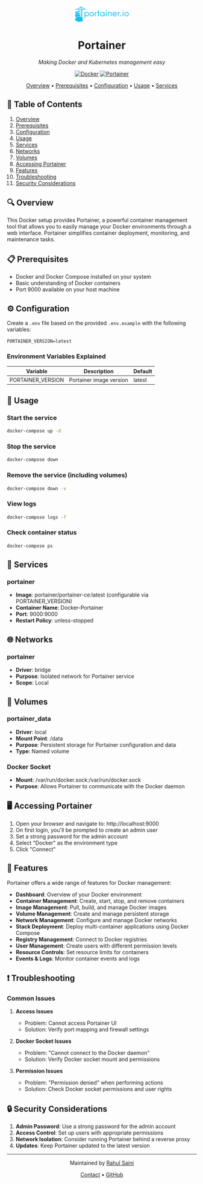 <div align="center">
  <img src="https://raw.githubusercontent.com/portainer/portainer/develop/app/assets/images/logo_alt.svg" alt="Portainer" width="150" />
  <h1><b>Portainer</b></h1>
  <p><i>Making Docker and Kubernetes management easy</i></p>
  
  [![Docker][docker-shield]][docker-url]
  [![Portainer][portainer-shield]][portainer-url]
  
  <p align="center">
    <a href="#overview">Overview</a> •
    <a href="#prerequisites">Prerequisites</a> •
    <a href="#configuration">Configuration</a> •
    <a href="#usage">Usage</a> •
    <a href="#services">Services</a>
  </p>
</div>

## 📑 Table of Contents
1. [Overview](#overview)
2. [Prerequisites](#prerequisites)
3. [Configuration](#configuration)
4. [Usage](#usage)
5. [Services](#services)
6. [Networks](#networks)
7. [Volumes](#volumes)
8. [Accessing Portainer](#accessing-portainer)
9. [Features](#features)
10. [Troubleshooting](#troubleshooting)
11. [Security Considerations](#security-considerations)

## 🔍 Overview
This Docker setup provides Portainer, a powerful container management tool that allows you to easily manage your Docker environments through a web interface. Portainer simplifies container deployment, monitoring, and maintenance tasks.

## 📋 Prerequisites
- Docker and Docker Compose installed on your system
- Basic understanding of Docker containers
- Port 9000 available on your host machine

## ⚙️ Configuration
Create a `.env` file based on the provided `.env.example` with the following variables:

```
PORTAINER_VERSION=latest
```

### Environment Variables Explained

| Variable | Description | Default |
|----------|-------------|---------|
| PORTAINER_VERSION | Portainer image version | latest |

## 🚀 Usage

### Start the service
```bash
docker-compose up -d
```

### Stop the service
```bash
docker-compose down
```

### Remove the service (including volumes)
```bash
docker-compose down -v
```

### View logs
```bash
docker-compose logs -f
```

### Check container status
```bash
docker-compose ps
```

## 🔧 Services

### portainer
- **Image**: portainer/portainer-ce:latest (configurable via PORTAINER_VERSION)
- **Container Name**: Docker-Portainer
- **Port**: 9000:9000
- **Restart Policy**: unless-stopped

## 🌐 Networks

### portainer
- **Driver**: bridge
- **Purpose**: Isolated network for Portainer service
- **Scope**: Local

## 💾 Volumes

### portainer_data
- **Driver**: local
- **Mount Point**: /data
- **Purpose**: Persistent storage for Portainer configuration and data
- **Type**: Named volume

### Docker Socket
- **Mount**: /var/run/docker.sock:/var/run/docker.sock
- **Purpose**: Allows Portainer to communicate with the Docker daemon

## 🖥️ Accessing Portainer

1. Open your browser and navigate to: http://localhost:9000
2. On first login, you'll be prompted to create an admin user
3. Set a strong password for the admin account
4. Select "Docker" as the environment type
5. Click "Connect"

## 🌟 Features

Portainer offers a wide range of features for Docker management:

- **Dashboard**: Overview of your Docker environment
- **Container Management**: Create, start, stop, and remove containers
- **Image Management**: Pull, build, and manage Docker images
- **Volume Management**: Create and manage persistent storage
- **Network Management**: Configure and manage Docker networks
- **Stack Deployment**: Deploy multi-container applications using Docker Compose
- **Registry Management**: Connect to Docker registries
- **User Management**: Create users with different permission levels
- **Resource Controls**: Set resource limits for containers
- **Events & Logs**: Monitor container events and logs

## ❗ Troubleshooting

### Common Issues

1. **Access Issues**
   - Problem: Cannot access Portainer UI
   - Solution: Verify port mapping and firewall settings

2. **Docker Socket Issues**
   - Problem: "Cannot connect to the Docker daemon"
   - Solution: Verify Docker socket mount and permissions

3. **Permission Issues**
   - Problem: "Permission denied" when performing actions
   - Solution: Check Docker socket permissions and user rights

## 🔒 Security Considerations

1. **Admin Password**: Use a strong password for the admin account
2. **Access Control**: Set up users with appropriate permissions
3. **Network Isolation**: Consider running Portainer behind a reverse proxy
4. **Updates**: Keep Portainer updated to the latest version

---

<div align="center">
  <p>Maintained by <a href="https://github.com/RahulSaini3125">Rahul Saini</a></p>
  <p>
    <a href="mailto:rahulsaini5123@outlook.com">Contact</a> •
    <a href="https://github.com/RahulSaini3125">GitHub</a>
  </p>
</div>

<!-- MARKDOWN LINKS & BADGES -->
[docker-shield]: https://img.shields.io/badge/Docker-2496ED?style=for-the-badge&logo=docker&logoColor=white
[docker-url]: https://www.docker.com/
[portainer-shield]: https://img.shields.io/badge/Portainer-13BEF9?style=for-the-badge&logo=portainer&logoColor=white
[portainer-url]: https://www.portainer.io/